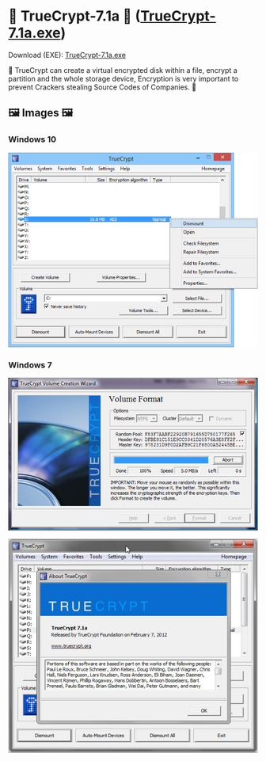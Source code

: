 # 🔐 TrueCrypt-7.1a 🔐 ([TrueCrypt-7.1a.exe](https://github.com/AYIDouble/TrueCrypt-7.1a-Source-Code/raw/master/TrueCrypt-7.1a/TrueCrypt.exe))

Download (EXE): [TrueCrypt-7.1a.exe](https://github.com/AYIDouble/TrueCrypt-7.1a-Source-Code/raw/master/TrueCrypt-7.1a/TrueCrypt.exe)

🔐 TrueCrypt can create a virtual encrypted disk within a file, encrypt a partition and the whole storage device, Encryption is very important to prevent Crackers stealing Source Codes of Companies. 🔐

## 🖼 Images 🖼

### **Windows 10**

![TrueCrypt-7.1a Windows 10](Images/TrueCrypt-7.1a_Windows_10.png)

### **Windows 7**

![TrueCrypt-7.1a Windows 7](Images/TrueCrypt-Create-Volume.png)

![TrueCrypt-7.1a Windows 7 Create Volume](Images/TrueCrypt-7.1a_Windows_7.png)

